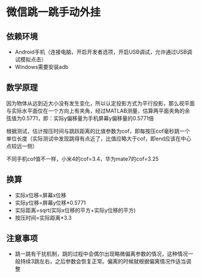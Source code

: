 # 微信跳一跳手动外挂

## 依赖环境

* Android手机（连接电脑，开启开发者选项，开启USB调试，允许通过USB调试模拟点击）
* Windows需要安装adb



## 数学原理

因为物体从远到近大小没有发生变化，所以认定投影方式为平行投影，那么视平面与实际水平面仅在一个方向上有夹角，经过MATLAB测量，估算两平面夹角的余弦值为0.5771，即：实际y偏移量为手机屏幕y偏移量的0.5771倍

根据测试，估计按压时间与跳跃距离的比值参数为cof，即每按压cof毫秒跳一个单位长度（实际测试中发现跳得有点近了，比值应略大于cof，即end应该在中心点较远一侧）

不同手机cof值不一样，小米4的cof=3.4，华为mate7的cof=3.25



## 换算

* 实际x位移=屏幕x位移
* 实际y位移=屏幕y位移*0.5771
* 实际距离=sqrt(实际x位移的平方+实际y位移的平方)
* 按压时间=实际距离*3.3



## 注意事项

* 跳一跳有干扰机制，跳的过程中会偶尔出现略微偏离参数的情况，这种情况一般持续3跳左右，之后参数会恢复正常。偏离的时候就根据偏离情况作适当调整